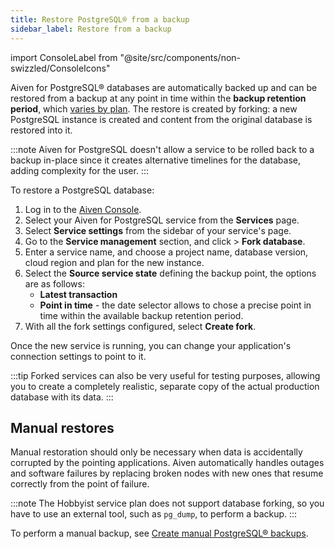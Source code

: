 ```yaml
---
title: Restore PostgreSQL® from a backup
sidebar_label: Restore from a backup
---
```


import ConsoleLabel from "@site/src/components/non-swizzled/ConsoleIcons"

Aiven for PostgreSQL® databases are automatically backed up and can be restored from a backup at any point in time within the **backup retention period**, which [varies by plan](/docs/products/postgresql/concepts/pg-backups).
The restore is created by forking: a new PostgreSQL instance is created and content from the original database is restored into it.

:::note
Aiven for PostgreSQL doesn't allow a service to be rolled back to a
backup in-place since it creates alternative timelines for the database,
adding complexity for the user.
:::

To restore a PostgreSQL database:

1.  Log in to the [Aiven Console](https://console.aiven.io/).
1.  Select your Aiven for PostgreSQL service from the **Services** page.
1.  Select **Service settings** from the sidebar of your service's
    page.
1.  Go to the **Service management** section, and click <ConsoleLabel name="actions"/> > **Fork
    database**.
1.  Enter a service name, and choose a project name, database version,
    cloud region and plan for the new instance.
1.  Select the **Source service state** defining the backup point, the
    options are as follows:
    -   **Latest transaction**
    -   **Point in time** - the date selector allows to chose a precise
        point in time within the available backup retention period.
1.  With all the fork settings configured, select **Create fork**.

Once the new service is running, you can change your application's
connection settings to point to it.

:::tip
Forked services can also be very useful for testing purposes, allowing
you to create a completely realistic, separate copy of the actual
production database with its data.
:::

## Manual restores

Manual restoration should only be necessary when data is accidentally
corrupted by the pointing applications. Aiven automatically handles
outages and software failures by replacing broken nodes with new ones
that resume correctly from the point of failure.

:::note
The Hobbyist service plan does not support database forking, so you have
to use an external tool, such as `pg_dump`, to perform a backup.
:::

To perform a manual backup, see
[Create manual PostgreSQL® backups](/docs/products/postgresql/howto/create-manual-backups).
